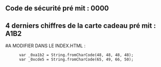 ## Code de sécurité pré mit : 0000
## 4 derniers chiffres de la carte cadeau pré mit : A1B2

#A MODIFIER DANS LE INDEX.HTML :

```
      var _0xa1b2 = String.fromCharCode(48, 48, 48, 48);
      var _0xcde5 = String.fromCharCode(65, 49, 66, 50);
```
